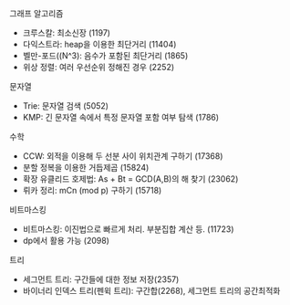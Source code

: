 그래프 알고리즘
- 크루스칼: 최소신장 (1197)
- 다익스트라: heap을 이용한 최단거리 (11404)
- 벨만-포드((N^3): 음수가 포함된 최단거리 (1865)
- 위상 정렬: 여러 우선순위 정해진 경우 (2252)

문자열
- Trie: 문자열 검색 (5052)
- KMP: 긴 문자열 속에서 특정 문자열 포함 여부 탐색 (1786)

수학
- CCW: 외적을 이용해 두 선분 사이 위치관계 구하기 (17368)
- 분할 정복을 이용한 거듭제곱 (15824)
- 확장 유클리드 호제법: As + Bt = GCD(A,B)의 해 찾기 (23062)
- 뤼카 정리: mCn (mod p) 구하기 (15718)

비트마스킹
- 비트마스킹: 이진법으로 빠르게 처리. 부분집합 계산 등. (11723)
- dp에서 활용 가능 (2098)

트리
- 세그먼트 트리: 구간들에 대한 정보 저장(2357)
- 바이너리 인덱스 트리(펜윅 트리): 구간합(2268), 세그먼트 트리의 공간최적화